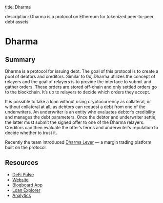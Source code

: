 title: Dharma

description: Dharma is a protocol on Ethereum for tokenized peer-to-peer debt assets

# Dharma

## Summary

Dharma is a protocol for issuing debt. The goal of this protocol is to create a pool of debtors and creditors. Similar to 0x, Dharma utilizes the concept of relayers and the goal of relayers is to provide the interface to submit and gather orders. These orders are stored off-chain and only settled orders go to the blockchain. It’s up to relayers to decide which orders they accept.

It is possible to take a loan without using cryptocurrency as collateral, or without collateral at all, as debtors can request a debt from one of the underwriters. An underwriter is an entity who evaluates debtor’s credibility and manages the debt parameters. Once the debtor and underwriter settle, the latter must submit the signed offer to one of the Dharma relayers. Creditors can then evaluate the offer’s terms and underwriter’s reputation to decide whether to trust it.

Recently the team introduced [Dharma Lever](https://www.dharmalever.com/) — a margin trading platform built on the protocol.

## Resources

* [DeFi Pulse](https://defipulse.com/dharma)
* [Website](https://dharma.io/)
* [Bloqboard App](https://dapp.bloqboard.com/)
* [Loan Explorer](https://loanscan.io/)
* [Analytics](https://dharmalytics.io/)
